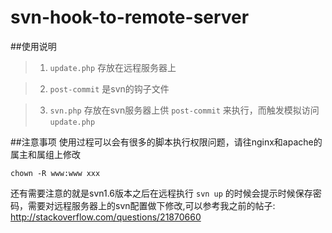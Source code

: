 svn-hook-to-remote-server
=========================
##使用说明
>1. `update.php` 存放在远程服务器上

>2. `post-commit` 是svn的钩子文件

>3. `svn.php` 存放在svn服务器上供 `post-commit` 来执行，而触发模拟访问 `update.php`

##注意事项
使用过程可以会有很多的脚本执行权限问题，请往nginx和apache的属主和属组上修改
```shell
chown -R www:www xxx
```
还有需要注意的就是svn1.6版本之后在远程执行 `svn up` 的时候会提示时候保存密码，需要对远程服务器上的svn配置做下修改,可以参考我之前的帖子:
http://stackoverflow.com/questions/21870660

